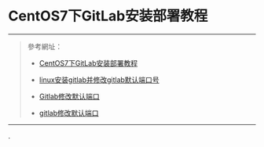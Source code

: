 # CentOS7下GitLab安装部署教程

****

> 參考網址：
> 
> * [CentOS7下GitLab安装部署教程](https://ken.io/note/centos7-gitlab-install-tutorial)
>
> * [linux安装gitlab并修改gitlab默认端口号](https://blog.csdn.net/wangyy130/article/details/85633303)
>
> * [Gitlab修改默认端口](https://blog.csdn.net/y279039047/article/details/79938438)
> 
> * [gitlab修改默认端口](https://blog.csdn.net/ARYBD/article/details/54635295)

****

.
